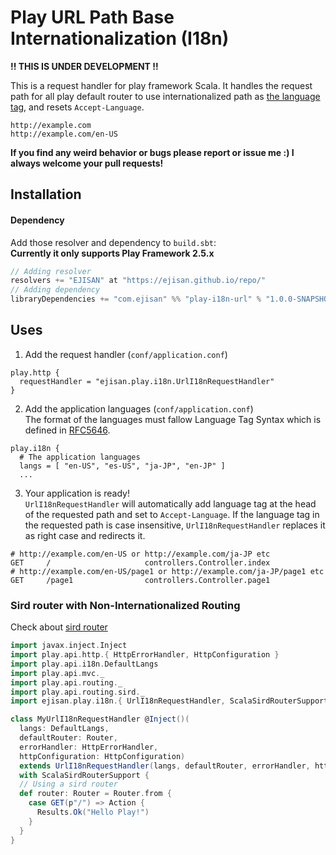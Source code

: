 # Play URL Path Base Internationalization (I18n)
**!! THIS IS UNDER DEVELOPMENT !!**

This is a request handler for play framework Scala. It handles the request path for all play default router to use internationalized path as [the language tag](https://www.w3.org/International/articles/language-tags/), and resets `Accept-Language`.
```
http://example.com
http://example.com/en-US
```

**If you find any weird behavior or bugs please report or issue me :) I always welcome your pull requests!**

## Installation

#### Dependency
Add those resolver and dependency to `build.sbt`:<br>
**Currently it only supports Play Framework 2.5.x**
```scala
// Adding resolver
resolvers += "EJISAN" at "https://ejisan.github.io/repo/"
// Adding dependency
libraryDependencies += "com.ejisan" %% "play-i18n-url" % "1.0.0-SNAPSHOT"
```

## Uses
1. Add the request handler (`conf/application.conf`)<br>
```
play.http {
  requestHandler = "ejisan.play.i18n.UrlI18nRequestHandler"
}
```

2. Add the application languages (`conf/application.conf`)<br>
The format of the languages must fallow Language Tag Syntax which is defined in [RFC5646](http://www.rfc-editor.org/rfc/rfc5646.txt).
```
play.i18n {
  # The application languages
  langs = [ "en-US", "es-US", "ja-JP", "en-JP" ]
  ...
```

3. Your application is ready!<br>
`UrlI18nRequestHandler` will automatically add language tag at the head of the requested path and set to `Accept-Language`. If the language tag in the requested path is case insensitive, `UrlI18nRequestHandler` replaces it as right case and redirects it.
```
# http://example.com/en-US or http://example.com/ja-JP etc
GET     /                     controllers.Controller.index
# http://example.com/en-US/page1 or http://example.com/ja-JP/page1 etc
GET     /page1                controllers.Controller.page1
```

### Sird router with Non-Internationalized Routing
Check about [sird router](https://www.playframework.com/documentation/2.5.x/ScalaSirdRouter)
```scala
import javax.inject.Inject
import play.api.http.{ HttpErrorHandler, HttpConfiguration }
import play.api.i18n.DefaultLangs
import play.api.mvc._
import play.api.routing._
import play.api.routing.sird._
import ejisan.play.i18n.{ UrlI18nRequestHandler, ScalaSirdRouterSupport }

class MyUrlI18nRequestHandler @Inject()(
  langs: DefaultLangs,
  defaultRouter: Router,
  errorHandler: HttpErrorHandler,
  httpConfiguration: HttpConfiguration)
  extends UrlI18nRequestHandler(langs, defaultRouter, errorHandler, httpConfiguration)
  with ScalaSirdRouterSupport {
  // Using a sird router
  def router: Router = Router.from {
    case GET(p"/") => Action {
      Results.Ok("Hello Play!")
    }
  }
}
```
